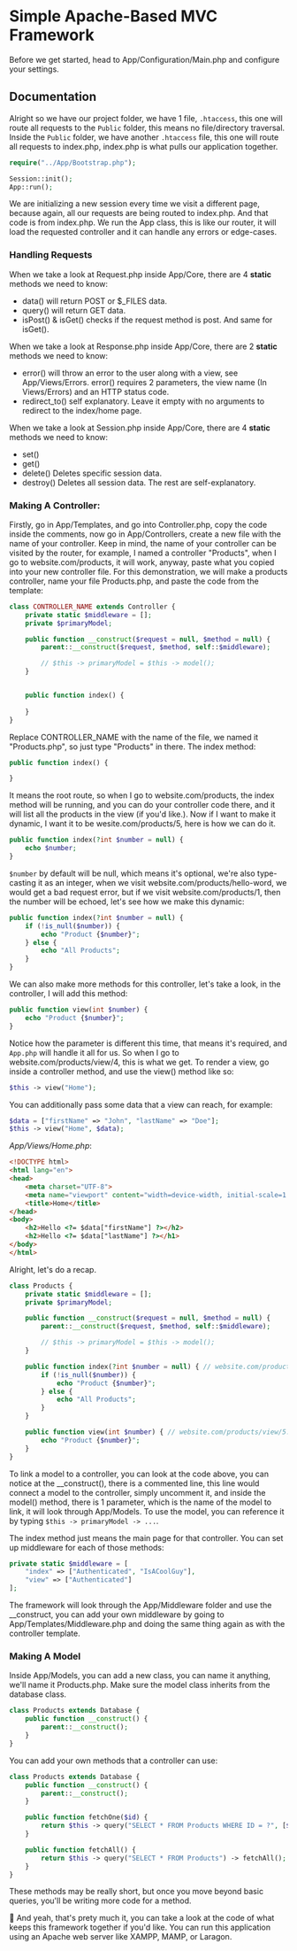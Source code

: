# Simple Apache-Based MVC Framework

Before we get started, head to App/Configuration/Main.php and configure your settings.

## Documentation
Alright so we have our project folder, we have 1 file, `.htaccess`, this one will route all requests to the `Public` folder, this means no file/directory traversal.
Inside the `Public` folder, we have another `.htaccess` file, this one will route all requests to index.php, index.php is what pulls our application together.

```php
require("../App/Bootstrap.php");

Session::init();
App::run();
```

We are initializing a new session every time we visit a different page, because again, all our requests are being routed to index.php. And that code is from index.php.
We run the App class, this is like our router, it will load the requested controller and it can handle any errors or edge-cases.

### Handling Requests
When we take a look at Request.php inside App/Core, there are 4 **static** methods we need to know:
- data() will return POST or $_FILES data.
- query() will return GET data.
- isPost() & isGet() checks if the request method is post. And same for isGet().

When we take a look at Response.php inside App/Core, there are 2 **static** methods we need to know:
- error() will throw an error to the user along with a view, see App/Views/Errors. error() requires 2 parameters, the view name (In Views/Errors) and an HTTP status code.
- redirect_to() self explanatory. Leave it empty with no arguments to redirect to the index/home page.

When we take a look at Session.php inside App/Core, there are 4 **static** methods we need to know:
- set()
- get()
- delete() Deletes specific session data.
- destroy() Deletes all session data.
The rest are self-explanatory.

### Making A Controller:
Firstly, go in App/Templates, and go into Controller.php, copy the code inside the comments, now go in App/Controllers, create a new file with the name of your controller. Keep in mind, the name of your controller can be visited by the router, for example, I named a controller "Products", when I go to website.com/products, it will work, anyway, paste what you copied into your new controller file. For this demonstration, we will make a products controller, name your file Products.php, and paste the code from the template:

```php
class CONTROLLER_NAME extends Controller {
    private static $middleware = [];
    private $primaryModel;

    public function __construct($request = null, $method = null) {
        parent::__construct($request, $method, self::$middleware);

        // $this -> primaryModel = $this -> model();
    }


    public function index() {
        
    }
}
```

Replace CONTROLLER_NAME with the name of the file, we named it "Products.php", so just type "Products" in there.
The index method:

```php
public function index() {

}
```

It means the root route, so when I go to website.com/products, the index method will be running, and you can do your controller code there, and it will list all the products in the view (if you'd like.).
Now if I want to make it dynamic, I want it to be wesite.com/products/5, here is how we can do it.

```php
public function index(?int $number = null) {
    echo $number;
}
```

`$number` by default will be null, which means it's optional, we're also type-casting it as an integer, when we visit website.com/products/hello-word, we would get a bad request error, but if we visit website.com/products/1, then the number will be echoed, let's see how we make this dynamic:

```php
public function index(?int $number = null) {
    if (!is_null($number)) {
        echo "Product {$number}";
    } else {
        echo "All Products";
    }
}
```

We can also make more methods for this controller, let's take a look, in the controller, I will add this method:

```php
public function view(int $number) {
    echo "Product {$number}";
}
```

Notice how the parameter is different this time, that means it's required, and `App.php` will handle it all for us.
So when I go to website.com/products/view/4, this is what we get.
To render a view, go inside a controller method, and use the view() method like so:
```php
$this -> view("Home");
```

You can additionally pass some data that a view can reach, for example:

```php
$data = ["firstName" => "John", "lastName" => "Doe"];
$this -> view("Home", $data);
```

*App/Views/*Home*.php*:
```html
<!DOCTYPE html>
<html lang="en">
<head>
    <meta charset="UTF-8">
    <meta name="viewport" content="width=device-width, initial-scale=1.0">
    <title>Home</title>
</head>
<body>
    <h2>Hello <?= $data["firstName"] ?></h2>
    <h2>Hello <?= $data["lastName"] ?></h1>
</body>
</html>
```

Alright, let's do a recap.

```php
class Products {
    private static $middleware = [];
    private $primaryModel;

    public function __construct($request = null, $method = null) {
        parent::__construct($request, $method, self::$middleware);

        // $this -> primaryModel = $this -> model();
    }

    public function index(?int $number = null) { // website.com/products OR website.com/products/5.
        if (!is_null($number)) {
            echo "Product {$number}";
        } else {
            echo "All Products";
        }
    }

    public function view(int $number) { // website.com/products/view/5.
        echo "Product {$number}";
    }
}
```

To link a model to a controller, you can look at the code above, you can notice at the __construct(), there is a commented line, this line would connect a model to the controller, simply uncomment it, and inside the model() method, there is 1 parameter, which is the name of the model to link, it will look through App/Models. To use the model, you can reference it by typing `$this -> primaryModel -> ...`.

The index method just means the main page for that controller.
You can set up middleware for each of those methods:

```php
private static $middleware = [
    "index" => ["Authenticated", "IsACoolGuy"],
    "view" => ["Authenticated"]
];
```

The framework will look through the App/Middleware folder and use the __construct, you can add your own middleware by going to App/Templates/Middleware.php and doing the same thing again as with the controller template.

### Making A Model
Inside App/Models, you can add a new class, you can name it anything, we'll name it Products.php.
Make sure the model class inherits from the database class.

```php
class Products extends Database {
    public function __construct() {
        parent::__construct();
    }
}
```

You can add your own methods that a controller can use:

```php
class Products extends Database {
    public function __construct() {
        parent::__construct();
    }

    public function fetchOne($id) {
        return $this -> query("SELECT * FROM Products WHERE ID = ?", [$id]) -> fetch();
    }

    public function fetchAll() {
        return $this -> query("SELECT * FROM Products") -> fetchAll();
    }
}
```

These methods may be really short, but once you move beyond basic queries, you'll be writing more code for a method.

🔴 And yeah, that's prety much it, you can take a look at the code of what keeps this framework together if you'd like. You can run this application using an Apache web server like XAMPP, MAMP, or Laragon.